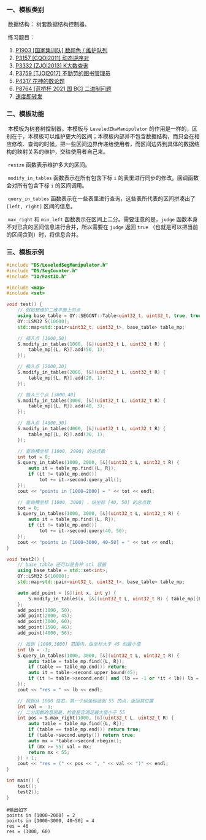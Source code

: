### 一、模板类别

​	数据结构： 树套数据结构控制器。

​	练习题目：

1. [P1903 [国家集训队] 数颜色 / 维护队列](https://www.luogu.com.cn/problem/P1903)
2. [P3157 [CQOI2011] 动态逆序对](https://www.luogu.com.cn/problem/P3157)
3. [P3332 [ZJOI2013] K大数查询](https://www.luogu.com.cn/problem/P3332)
4. [P3759 [TJOI2017] 不勤劳的图书管理员](https://www.luogu.com.cn/problem/P3759)
5. [P4317 花神的数论题](https://www.luogu.com.cn/problem/P4317)
6. [P8764 [蓝桥杯 2021 国 BC] 二进制问题](https://www.luogu.com.cn/problem/P8764)
7. [速度即转发](https://ac.nowcoder.com/acm/problem/217863)



### 二、模板功能

​		本模板为树套树控制器。本模板与 `LeveledZkwManipulator` 的作用是一样的，区别在于，本模板可以维护更大的区间；本模板内部并不包含数据结构，而只会在相应修改、查询的时候，把一些区间边界传递给使用者，而区间边界到具体的数据结构的映射关系的维护，交给使用者自己来。

​		 `resize` 函数表示维护多大的区间。

​		 `modify_in_tables` 函数表示在所有包含下标 `i` 的表里进行同步的修改。回调函数会对所有包含下标 `i` 的区间调用。

​		 `query_in_tables` 函数表示在一些表里进行查询，这些表所代表的区间拼凑出了 `[left, right]` 区间的信息。

​		 `max_right`  和 `min_left` 函数表示在区间上二分。需要注意的是，`judge` 函数本身不对已贪的区间信息进行合并，所以需要在 `judge` 返回 `true` （也就是可以把当前的区间贪到）时，将信息合并。


### 三、模板示例

```c++
#include "DS/LeveledSegManipulator.h"
#include "DS/SegCounter.h"
#include "IO/FastIO.h"

#include <map>
#include <set>

void test() {
    // 假如想维护二维平面上的点
    using base_table = OY::SEGCNT::Table<uint32_t, uint32_t, true, true, true>;
    OY::LSM32 S(10000);
    std::map<std::pair<uint32_t, uint32_t>, base_table> table_mp;

    // 插入点 [1000,50]
    S.modify_in_tables(1000, [&](uint32_t L, uint32_t R) {
        table_mp[{L, R}].add(50, 1);
    });

    // 插入点 [2000,20]
    S.modify_in_tables(2000, [&](uint32_t L, uint32_t R) {
        table_mp[{L, R}].add(20, 1);
    });

    // 插入三个点 [3000,40]
    S.modify_in_tables(3000, [&](uint32_t L, uint32_t R) {
        table_mp[{L, R}].add(40, 3);
    });

    // 插入点 [4000,30]
    S.modify_in_tables(4000, [&](uint32_t L, uint32_t R) {
        table_mp[{L, R}].add(30, 1);
    });

    // 查询横坐标 [1000, 2000] 的总点数
    int tot = 0;
    S.query_in_tables(1000, 2000, [&](uint32_t L, uint32_t R) {
        auto it = table_mp.find({L, R});
        if (it != table_mp.end())
            tot += it->second.query_all();
    });
    cout << "points in [1000~2000] = " << tot << endl;

    // 查询横坐标 [1000, 3000] ，纵坐标 [40, 50] 的总点数
    tot = 0;
    S.query_in_tables(1000, 3000, [&](uint32_t L, uint32_t R) {
        auto it = table_mp.find({L, R});
        if (it != table_mp.end())
            tot += it->second.query(40, 50);
    });
    cout << "points in [1000~3000, 40~50] = " << tot << endl;
}

void test2() {
    // base_table 还可以是各种 stl 容器
    using base_table = std::set<int>;
    OY::LSM32 S(10000);
    std::map<std::pair<uint32_t, uint32_t>, base_table> table_mp;

    auto add_point = [&](int x, int y) {
        S.modify_in_tables(x, [&](uint32_t L, uint32_t R) { table_mp[{L, R}].insert(y); });
    };
    add_point(1000, 50);
    add_point(2000, 45);
    add_point(3000, 60);
    add_point(1500, 46);
    add_point(4000, 56);

    // 找到 [1000,3000] 范围内，纵坐标大于 45 的最小值
    int lb = -1;
    S.query_in_tables(1000, 3000, [&](uint32_t L, uint32_t R) {
        auto table = table_mp.find({L, R});
        if (table == table_mp.end()) return;
        auto it = table->second.upper_bound(45);
        if (it != table->second.end() and (lb == -1 or *it < lb)) lb = *it;
    });
    cout << "res = " << lb << endl;

    // 找到从 1000 往右，第一个纵坐标达到 55 的点，返回其位置
    int val = -1;
    // 二分函数的意思是，检查是否满足最大值小于 55
    int pos = S.max_right(1000, [&](uint32_t L, uint32_t R) {
        auto table = table_mp.find({L, R});
        if (table == table_mp.end()) return true;
        if (table->second.empty()) return true;
        auto mx = *table->second.rbegin();
        if (mx >= 55) val = mx;
        return mx < 55;
    }) + 1;
    cout << "res = (" << pos << ", " << val << ")" << endl;
}

int main() {
    test();
    test2();
}
```

```
#输出如下
points in [1000~2000] = 2
points in [1000~3000, 40~50] = 4
res = 46
res = (3000, 60)

```

